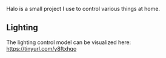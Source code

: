 Halo is a small project I use to control various things at home.

## Lighting

The lighting control model can be visualized here: https://tinyurl.com/y8ftxhqo
